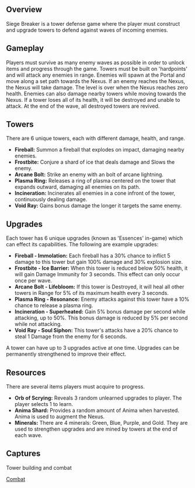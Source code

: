 ## Overview
Siege Breaker is a tower defense game where the player must construct and upgrade towers to defend against waves of incoming enemies.

## Gameplay
Players must survive as many enemy waves as possible in order to unlock items and progress through the game. Towers must be built on 'hardpoints' and will attack any enemies in range. Enemies will spawn at the Portal and move along a set path towards the Nexus. If an enemy reaches the Nexus, the Nexus will take damage. The level is over when the Nexus reaches zero health. Enemies can also damage nearby towers while moving towards the Nexus. If a tower loses all of its health, it will be destroyed and unable to attack. At the end of the wave, all destroyed towers are revived.

## Towers
There are 6 unique towers, each with different damage, health, and range.

* **Fireball:** Summon a fireball that explodes on impact, damaging nearby enemies.
* **Frostbite:** Conjure a shard of ice that deals damage and Slows the enemy.
* **Arcane Bolt:** Strike an enemy with an bolt of arcane lightning.
* **Plasma Ring:** Releases a ring of plasma centered on the tower that expands outward, damaging all enemies on its path.
* **Incineration:** Incinerates all enemies in a cone infront of the tower, continuously dealing damage.
* **Void Ray:** Gains bonus damage the longer it targets the same enemy.

## Upgrades
Each tower has 6 unique upgrades (known as 'Essences' in-game) which can effect its capabilities. The following are example upgrades:
* **Fireball - Immolation:** Each fireball has a 30% chance to inflict 5 damage to this tower but gain 100% damage and 30% explosion size.
* **Frostbite - Ice Barrier:** When this tower is reduced below 50% health, it will gain Damage Immunity for 3 seconds. This effect can only occur once per wave.
* **Arcane Bolt - Lifebloom:** If this tower is Destroyed, it will heal all other towers in Range for 5% of its maximum health every 3 seconds.
* **Plasma Ring - Resonance:** Enemy attacks against this tower have a 10% chance to release a plasma ring.
* **Incineration - Superheated:** Gain 5% bonus damage per second while attacking, up to 50%. This bonus damage is reduced by 5% per second while not attacking.
* **Void Ray - Soul Siphon:** This tower's attacks have a 20% chance to steal 1 Damage from the enemy for 6 seconds.

A tower can have up to 3 upgrades active at one time. Upgrades can be permanently strengthened to improve their effect.

## Resources
There are several items players must acquire to progress.
* **Orb of Scrying:** Reveals 3 random unlearned upgrades to player. The player selects 1 to learn.
* **Anima Shard:** Provides a random amount of Anima when harvested. Anima is used to augment the Nexus.
* **Minerals:** There are 4 minerals: Green, Blue, Purple, and Gold. They are used to strengthen upgrades and are mined by towers at the end of each wave.

## Captures
Tower building and combat

[Combat](https://user-images.githubusercontent.com/65477584/113080731-37a5e500-918c-11eb-9bb2-33f715c02aff.mp4)
